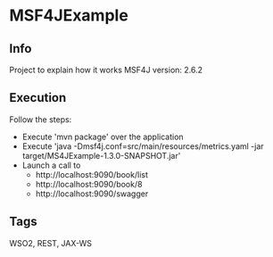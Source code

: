 # MSF4JExample

## Info

Project to explain how it works MSF4J version: 2.6.2

## Execution

Follow the steps:
- Execute 'mvn package' over the application
- Execute 'java -Dmsf4j.conf=src/main/resources/metrics.yaml -jar target/MS4JExample-1.3.0-SNAPSHOT.jar'
- Launch a call to 
	- http://localhost:9090/book/list
	- http://localhost:9090/book/8
	- http://localhost:9090/swagger

## Tags

 WSO2, REST, JAX-WS

